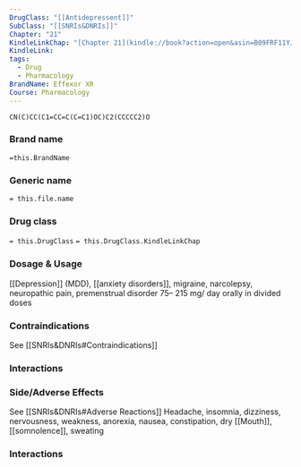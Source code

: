 ```yaml
---
DrugClass: "[[Antidepressent]]"
SubClass: "[[SNRIs&DNRIs]]"
Chapter: "21"
KindleLinkChap: "[Chapter 21](kindle://book?action=open&asin=B09FRF11YJ&location=10945)"
KindleLink: 
tags:
  - Drug
  - Pharmacology
BrandName: Effexor XR
Course: Pharmacology
---
```


```smiles
CN(C)CC(C1=CC=C(C=C1)OC)C2(CCCCC2)O
```

### Brand name
`=this.BrandName`
### Generic name
`= this.file.name`
### Drug class 
`= this.DrugClass`
	`= this.DrugClass.KindleLinkChap`

### Dosage & Usage
[[Depression]] (MDD), [[anxiety disorders]], migraine, narcolepsy, neuropathic pain, premenstrual disorder
75– 215 mg/ day orally in divided doses
### Contraindications
See [[SNRIs&DNRIs#Contraindications]]

### Interactions

### Side/Adverse Effects
See [[SNRIs&DNRIs#Adverse Reactions]]
Headache, insomnia, dizziness, nervousness, weakness, anorexia, nausea, constipation, dry [[Mouth]], [[somnolence]], sweating 

### Interactions

